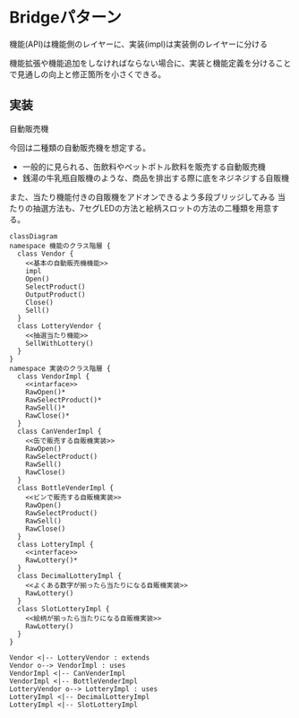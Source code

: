# Bridgeパターン

機能(API)は機能側のレイヤーに、実装(impl)は実装側のレイヤーに分ける

機能拡張や機能追加をしなければならない場合に、実装と機能定義を分けることで見通しの向上と修正箇所を小さくできる。

## 実装

自動販売機

今回は二種類の自動販売機を想定する。
- 一般的に見られる、缶飲料やペットボトル飲料を販売する自動販売機
- 銭湯の牛乳瓶自販機のような、商品を排出する際に底をネジネジする自販機

また、当たり機能付きの自販機をアドオンできるよう多段ブリッジしてみる
当たりの抽選方法も、7セグLEDの方法と絵柄スロットの方法の二種類を用意する。

```mermaid
classDiagram
namespace 機能のクラス階層 {
  class Vendor {
    <<基本の自動販売機機能>>
    impl
    Open()
    SelectProduct()
    OutputProduct()
    Close()
    Sell()
  }
  class LotteryVendor {
    <<抽選当たり機能>>
    SellWithLottery()
  }
}
namespace 実装のクラス階層 {
  class VendorImpl {
    <<intarface>>
    RawOpen()*
    RawSelectProduct()*
    RawSell()*
    RawClose()*
  }
  class CanVenderImpl {
    <<缶で販売する自販機実装>>
    RawOpen()
    RawSelectProduct()
    RawSell()
    RawClose()
  }
  class BottleVenderImpl {
    <<ビンで販売する自販機実装>>
    RawOpen()
    RawSelectProduct()
    RawSell()
    RawClose()
  }
  class LotteryImpl {
    <<interface>>
    RawLottery()*
  }
  class DecimalLotteryImpl {
    <<よくある数字が揃ったら当たりになる自販機実装>>
    RawLottery()
  }
  class SlotLotteryImpl {
    <<絵柄が揃ったら当たりになる自販機実装>>
    RawLottery()
  }
}

Vendor <|-- LotteryVendor : extends
Vendor o--> VendorImpl : uses
VendorImpl <|-- CanVenderImpl
VendorImpl <|-- BottleVenderImpl
LotteryVendor o--> LotteryImpl : uses
LotteryImpl <|-- DecimalLotteryImpl
LotteryImpl <|-- SlotLotteryImpl
```
